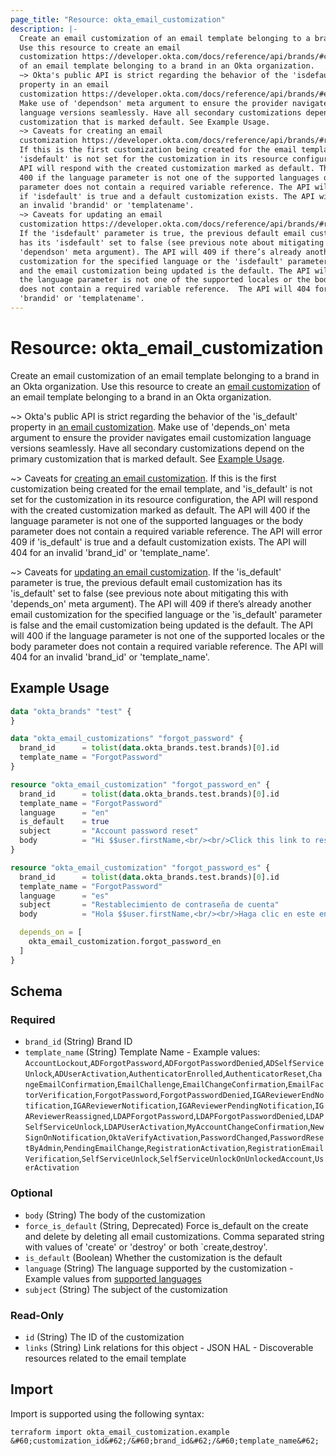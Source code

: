 ```yaml
---
page_title: "Resource: okta_email_customization"
description: |-
  Create an email customization of an email template belonging to a brand in an Okta organization.
  Use this resource to create an email
  customization https://developer.okta.com/docs/reference/api/brands/#create-email-customization
  of an email template belonging to a brand in an Okta organization.
  ~> Okta's public API is strict regarding the behavior of the 'isdefault'
  property in an email
  customization https://developer.okta.com/docs/reference/api/brands/#email-customization.
  Make use of 'dependson' meta argument to ensure the provider navigates email customization
  language versions seamlessly. Have all secondary customizations depend on the primary
  customization that is marked default. See Example Usage.
  ~> Caveats for creating an email
  customization https://developer.okta.com/docs/reference/api/brands/#response-body-19.
  If this is the first customization being created for the email template, and
  'isdefault' is not set for the customization in its resource configuration, the
  API will respond with the created customization marked as default. The API will
  400 if the language parameter is not one of the supported languages or the body
  parameter does not contain a required variable reference. The API will error 409
  if 'isdefault' is true and a default customization exists. The API will 404 for
  an invalid 'brandid' or 'templatename'.
  ~> Caveats for updating an email
  customization https://developer.okta.com/docs/reference/api/brands/#response-body-22.
  If the 'isdefault' parameter is true, the previous default email customization
  has its 'isdefault' set to false (see previous note about mitigating this with
  'dependson' meta argument). The API will 409 if there’s already another email
  customization for the specified language or the 'isdefault' parameter is false
  and the email customization being updated is the default. The API will 400 if
  the language parameter is not one of the supported locales or the body parameter
  does not contain a required variable reference.  The API will 404 for an invalid
  'brandid' or 'templatename'.
---
```


# Resource: okta_email_customization

Create an email customization of an email template belonging to a brand in an Okta organization.
Use this resource to create an [email
customization](https://developer.okta.com/docs/reference/api/brands/#create-email-customization)
of an email template belonging to a brand in an Okta organization.

~> Okta's public API is strict regarding the behavior of the 'is_default'
property in [an email
customization](https://developer.okta.com/docs/reference/api/brands/#email-customization).
Make use of 'depends_on' meta argument to ensure the provider navigates email customization
language versions seamlessly. Have all secondary customizations depend on the primary
customization that is marked default. See [Example Usage](#example-usage).

~> Caveats for [creating an email
customization](https://developer.okta.com/docs/reference/api/brands/#response-body-19).
If this is the first customization being created for the email template, and
'is_default' is not set for the customization in its resource configuration, the
API will respond with the created customization marked as default. The API will
400 if the language parameter is not one of the supported languages or the body
parameter does not contain a required variable reference. The API will error 409
if 'is_default' is true and a default customization exists. The API will 404 for
an invalid 'brand_id' or 'template_name'.

~> Caveats for [updating an email
customization](https://developer.okta.com/docs/reference/api/brands/#response-body-22).
If the 'is_default' parameter is true, the previous default email customization
has its 'is_default' set to false (see previous note about mitigating this with
'depends_on' meta argument). The API will 409 if there’s already another email
customization for the specified language or the 'is_default' parameter is false
and the email customization being updated is the default. The API will 400 if
the language parameter is not one of the supported locales or the body parameter
does not contain a required variable reference.  The API will 404 for an invalid
'brand_id' or 'template_name'.

## Example Usage

```terraform
data "okta_brands" "test" {
}

data "okta_email_customizations" "forgot_password" {
  brand_id      = tolist(data.okta_brands.test.brands)[0].id
  template_name = "ForgotPassword"
}

resource "okta_email_customization" "forgot_password_en" {
  brand_id      = tolist(data.okta_brands.test.brands)[0].id
  template_name = "ForgotPassword"
  language      = "en"
  is_default    = true
  subject       = "Account password reset"
  body          = "Hi $$user.firstName,<br/><br/>Click this link to reset your password: $$resetPasswordLink"
}

resource "okta_email_customization" "forgot_password_es" {
  brand_id      = tolist(data.okta_brands.test.brands)[0].id
  template_name = "ForgotPassword"
  language      = "es"
  subject       = "Restablecimiento de contraseña de cuenta"
  body          = "Hola $$user.firstName,<br/><br/>Haga clic en este enlace para restablecer tu contraseña: $$resetPasswordLink"

  depends_on = [
    okta_email_customization.forgot_password_en
  ]
}
```

<!-- schema generated by tfplugindocs -->
## Schema

### Required

- `brand_id` (String) Brand ID
- `template_name` (String) Template Name - Example values: `AccountLockout`,`ADForgotPassword`,`ADForgotPasswordDenied`,`ADSelfServiceUnlock`,`ADUserActivation`,`AuthenticatorEnrolled`,`AuthenticatorReset`,`ChangeEmailConfirmation`,`EmailChallenge`,`EmailChangeConfirmation`,`EmailFactorVerification`,`ForgotPassword`,`ForgotPasswordDenied`,`IGAReviewerEndNotification`,`IGAReviewerNotification`,`IGAReviewerPendingNotification`,`IGAReviewerReassigned`,`LDAPForgotPassword`,`LDAPForgotPasswordDenied`,`LDAPSelfServiceUnlock`,`LDAPUserActivation`,`MyAccountChangeConfirmation`,`NewSignOnNotification`,`OktaVerifyActivation`,`PasswordChanged`,`PasswordResetByAdmin`,`PendingEmailChange`,`RegistrationActivation`,`RegistrationEmailVerification`,`SelfServiceUnlock`,`SelfServiceUnlockOnUnlockedAccount`,`UserActivation`

### Optional

- `body` (String) The body of the customization
- `force_is_default` (String, Deprecated) Force is_default on the create and delete by deleting all email customizations. Comma separated string with values of 'create' or 'destroy' or both `create,destroy'.
- `is_default` (Boolean) Whether the customization is the default
- `language` (String) The language supported by the customization - Example values from [supported languages](https://developer.okta.com/docs/reference/api/brands/#supported-languages)
- `subject` (String) The subject of the customization

### Read-Only

- `id` (String) The ID of the customization
- `links` (String) Link relations for this object - JSON HAL - Discoverable resources related to the email template

## Import

Import is supported using the following syntax:

```shell
terraform import okta_email_customization.example &#60;customization_id&#62;/&#60;brand_id&#62;/&#60;template_name&#62;
```
